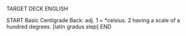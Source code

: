 TARGET DECK
ENGLISH

START
Basic
Centigrade
Back: adj. 1 = *celsius. 2 having a scale of a hundred degrees. [latin gradus step]
END
